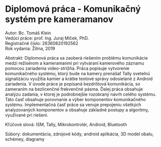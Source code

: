 # Diplomová práca - Komunikačný systém pre kameramanov

Autor: Bc. Tomáš Klein  
Vedúci práce:  prof. Ing. Juraj Miček, PhD.  
Registračné číslo:  28360820192562  
Rok vydania: Žilina, 2019 

Abstrakt: Diplomová práca sa zaoberá riešením problému komunikácie medzi režisérom a kameramanmi pri vytváraní kamerového záznamu pomocou zariadenia video-strižňa. Práca popisuje vytvorenie komunikačného systému, ktorý bude na kamery prenášať Tally svetelnú signalizáciu využitia kamier a krátke textové správy odosielané z Android zariadenia. V úvode práce je popísaná bezdrôtová komunikácia, so zameraním na bezlicenčné frekvenčné pásma. Ďalej práca obsahuje analýzu zadania, v ktorej je podrobnejšie rozobraný návrh celého systému. Táto časť obsahuje porovnanie a výber komponentov komunikačného systému. Implementačná časť práce sa venuje prepojeniu všetkých analyzovaných komponentov a obsahuje základné postupy a algoritmy, využívané pri riešení. 

Kľúčové slová:  ISM, Tally, Mikrokontrolér, Android, Bluetooth   

Súbory: dokumentácia, zdrojové kódy, android aplikácia, 3D model obalu, schémey, diagramy
